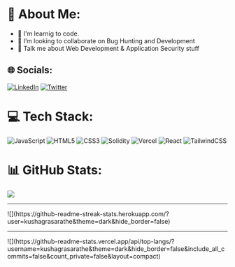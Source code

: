 # 💫 About Me:
- 🌱 I'm learnig to code.<br>
- 👯 I’m looking to collaborate on Bug Hunting and Development<br>
- 💬 Talk me about Web Development & Application Security stuff


## 🌐 Socials:
[![LinkedIn](https://img.shields.io/badge/LinkedIn-%230077B5.svg?logo=linkedin&logoColor=white)](https://linkedin.com/in/kushagra-sarathe) [![Twitter](https://img.shields.io/badge/Twitter-%231DA1F2.svg?logo=Twitter&logoColor=white)](https://twitter.com/kushagrasarathe) 

# 💻 Tech Stack:
![JavaScript](https://img.shields.io/badge/javascript-%23323330.svg?style=flat&logo=javascript&logoColor=%23F7DF1E) ![HTML5](https://img.shields.io/badge/html5-%23E34F26.svg?style=flat&logo=html5&logoColor=white) ![CSS3](https://img.shields.io/badge/css3-%231572B6.svg?style=flat&logo=css3&logoColor=white) ![Solidity](https://img.shields.io/badge/Solidity-%23363636.svg?style=flat&logo=solidity&logoColor=white) ![Vercel](https://img.shields.io/badge/vercel-%23000000.svg?style=flat&logo=vercel&logoColor=white) ![React](https://img.shields.io/badge/react-%2320232a.svg?style=flat&logo=react&logoColor=%2361DAFB) ![TailwindCSS](https://img.shields.io/badge/tailwindcss-%2338B2AC.svg?style=flat&logo=tailwind-css&logoColor=white)
# 📊 GitHub Stats:
![](https://github-readme-stats.vercel.app/api?username=kushagrasarathe&theme=dark&hide_border=false&include_all_commits=false&count_private=false)
<br/>
<hr/>
![](https://github-readme-streak-stats.herokuapp.com/?user=kushagrasarathe&theme=dark&hide_border=false)
<br/>
<hr/>
![](https://github-readme-stats.vercel.app/api/top-langs/?username=kushagrasarathe&theme=dark&hide_border=false&include_all_commits=false&count_private=false&layout=compact)
